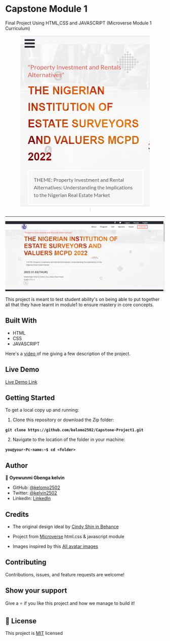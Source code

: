 # Capstone Module 1

Final Project Using HTML,CSS and JAVASCRIPT (Microverse Module 1 Curriculum)

<p align="center">
  <img src="./images/screenshot/mobile-version.png"/>
</p>

<hr>

<p align="center">
  <img src="./images/screenshot/desktop-version.png"/>
</p>


This project is meant to test student ability's on being able to put together all that they have learnt in module1 to ensure mastery in core concepts.

## Built With

- HTML
- CSS
- JAVASCRIPT


Here's a [video ](https://www.loom.com/share/d69acbc4d7644f6b8a8a736c0d48b0d6) of me giving a few description of the project.

## Live Demo

[Live Demo Link](https://kelomo2502.github.io/Capstone-Project1/)


## Getting Started

To get a local copy up and running:

1. Clone this repository or download the Zip folder:

**``git clone https://github.com/kelomo2502/Capstone-Project1.git``**

2. Navigate to the location of the folder in your machine:

**``you@your-Pc-name:~$ cd <folder>``**

## Author

👤 **Oyewunmi Gbenga kelvin**

- GitHub: [@kelomo2502](https://github.com/kelomo2502)
- Twitter: [@kelvin2502](https://twitter.com/kelvin2502)
- LinkedIn: [LinkedIn](https://linkedin.com/ingbenga-oyewunmi)
## Credits

- The original design ideal by [Cindy Shin in Behance](https://www.behance.net/adagio07)

- Project from [Microverse](https://bit.ly/MicroverseTN) html.css & javascript module
- Images inspired by this [All avatar images](https://pravatar.cc/images)


## Contributing

Contributions, issues, and feature requests are welcome!

## Show your support

Give a ⭐️ if you like this project and how we manage to build it!

## 📝 License

This project is [MIT](./MIT.md) licensed
